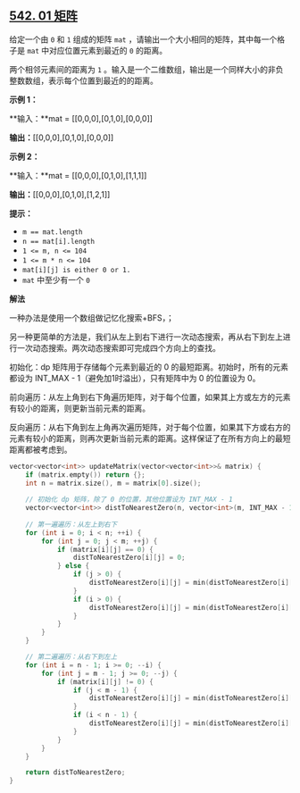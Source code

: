 ## [542\. 01 矩阵](https://leetcode.cn/problems/01-matrix/)


给定一个由 `0` 和 `1` 组成的矩阵 `mat` ，请输出一个大小相同的矩阵，其中每一个格子是 `mat` 中对应位置元素到最近的 `0` 的距离。

两个相邻元素间的距离为 `1` 。输入是一个二维数组，输出是一个同样大小的非负整数数组，表示每个位置到最近的的距离。

**示例 1：**

**输入：**mat = \[\[0,0,0\],\[0,1,0\],\[0,0,0\]\]

**输出：**\[\[0,0,0\],\[0,1,0\],\[0,0,0\]\]

**示例 2：**

**输入：**mat = \[\[0,0,0\],\[0,1,0\],\[1,1,1\]\]

**输出：**\[\[0,0,0\],\[0,1,0\],\[1,2,1\]\]

**提示：**

*   `m == mat.length`
*   `n == mat[i].length`
*   `1 <= m, n <= 104`
*   `1 <= m * n <= 104`
*   `mat[i][j] is either 0 or 1.`
*   `mat` 中至少有一个 `0`


**解法**

一种办法是使用一个数组做记忆化搜索+BFS，；

另一种更简单的方法是，我们从左上到右下进行一次动态搜索，再从右下到左上进行一次动态搜索。两次动态搜索即可完成四个方向上的查找。

初始化：dp 矩阵用于存储每个元素到最近的 0 的最短距离。初始时，所有的元素都设为 INT_MAX - 1（避免加1时溢出），只有矩阵中为 0 的位置设为 0。

前向遍历：从左上角到右下角遍历矩阵，对于每个位置，如果其上方或左方的元素有较小的距离，则更新当前元素的距离。

反向遍历：从右下角到左上角再次遍历矩阵，对于每个位置，如果其下方或右方的元素有较小的距离，则再次更新当前元素的距离。这样保证了在所有方向上的最短距离都被考虑到。

```cpp
vector<vector<int>> updateMatrix(vector<vector<int>>& matrix) {
    if (matrix.empty()) return {};
    int n = matrix.size(), m = matrix[0].size();
    
    // 初始化 dp 矩阵，除了 0 的位置，其他位置设为 INT_MAX - 1
    vector<vector<int>> distToNearestZero(n, vector<int>(m, INT_MAX - 1));
    
    // 第一遍遍历：从左上到右下
    for (int i = 0; i < n; ++i) {
        for (int j = 0; j < m; ++j) {
            if (matrix[i][j] == 0) {
                distToNearestZero[i][j] = 0;
            } else {
                if (j > 0) {
                    distToNearestZero[i][j] = min(distToNearestZero[i][j], distToNearestZero[i][j - 1] + 1);
                }
                if (i > 0) {
                    distToNearestZero[i][j] = min(distToNearestZero[i][j], distToNearestZero[i - 1][j] + 1);
                }
            }
        }
    }

    // 第二遍遍历：从右下到左上
    for (int i = n - 1; i >= 0; --i) {
        for (int j = m - 1; j >= 0; --j) {
            if (matrix[i][j] != 0) {
                if (j < m - 1) {
                    distToNearestZero[i][j] = min(distToNearestZero[i][j], distToNearestZero[i][j + 1] + 1);
                }
                if (i < n - 1) {
                    distToNearestZero[i][j] = min(distToNearestZero[i][j], distToNearestZero[i + 1][j] + 1);
                }
            }
        }
    }

    return distToNearestZero;
}
```
